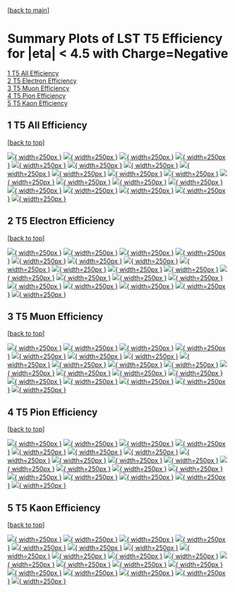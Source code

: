 [[back to main](./)]

# <a name="top"></a> Summary Plots of LST T5 Efficiency for |eta| < 4.5 with Charge=Negative

[1 T5 All Efficiency](#1)<br/>[2 T5 Electron Efficiency](#2)<br/>[3 T5 Muon Efficiency](#3)<br/>[4 T5 Pion Efficiency](#4)<br/>[5 T5 Kaon Efficiency](#5)<br/>



## <a name="1"></a> 1 T5 All Efficiency

 [[back to top](#top)]

[![](../mtv/var/T5_base_0_-1_eff_pt.png){ width=250px }](T5_base_0_-1_eff_pt.html)
[![](../mtv/var/T5_base_0_-1_eff_ptzoom.png){ width=250px }](T5_base_0_-1_eff_ptzoom.html)
[![](../mtv/var/T5_base_0_-1_eff_ptlow.png){ width=250px }](T5_base_0_-1_eff_ptlow.html)
[![](../mtv/var/T5_base_0_-1_eff_ptlowzoom.png){ width=250px }](T5_base_0_-1_eff_ptlowzoom.html)
[![](../mtv/var/T5_base_0_-1_eff_ptmtv.png){ width=250px }](T5_base_0_-1_eff_ptmtv.html)
[![](../mtv/var/T5_base_0_-1_eff_ptmtvzoom.png){ width=250px }](T5_base_0_-1_eff_ptmtvzoom.html)
[![](../mtv/var/T5_base_0_-1_eff_eta.png){ width=250px }](T5_base_0_-1_eff_eta.html)
[![](../mtv/var/T5_base_0_-1_eff_etazoom.png){ width=250px }](T5_base_0_-1_eff_etazoom.html)
[![](../mtv/var/T5_base_0_-1_eff_etacoarse.png){ width=250px }](T5_base_0_-1_eff_etacoarse.html)
[![](../mtv/var/T5_base_0_-1_eff_etacoarsezoom.png){ width=250px }](T5_base_0_-1_eff_etacoarsezoom.html)
[![](../mtv/var/T5_base_0_-1_eff_phi.png){ width=250px }](T5_base_0_-1_eff_phi.html)
[![](../mtv/var/T5_base_0_-1_eff_phizoom.png){ width=250px }](T5_base_0_-1_eff_phizoom.html)
[![](../mtv/var/T5_base_0_-1_eff_phicoarse.png){ width=250px }](T5_base_0_-1_eff_phicoarse.html)
[![](../mtv/var/T5_base_0_-1_eff_phicoarsezoom.png){ width=250px }](T5_base_0_-1_eff_phicoarsezoom.html)
[![](../mtv/var/T5_base_0_-1_eff_dxy.png){ width=250px }](T5_base_0_-1_eff_dxy.html)
[![](../mtv/var/T5_base_0_-1_eff_dxycoarse.png){ width=250px }](T5_base_0_-1_eff_dxycoarse.html)
[![](../mtv/var/T5_base_0_-1_eff_dxycoarsezoom.png){ width=250px }](T5_base_0_-1_eff_dxycoarsezoom.html)
[![](../mtv/var/T5_base_0_-1_eff_dz.png){ width=250px }](T5_base_0_-1_eff_dz.html)
[![](../mtv/var/T5_base_0_-1_eff_dzcoarse.png){ width=250px }](T5_base_0_-1_eff_dzcoarse.html)
[![](../mtv/var/T5_base_0_-1_eff_dzcoarsezoom.png){ width=250px }](T5_base_0_-1_eff_dzcoarsezoom.html)


## <a name="2"></a> 2 T5 Electron Efficiency

 [[back to top](#top)]

[![](../mtv/var/T5_base_11_-1_eff_pt.png){ width=250px }](T5_base_11_-1_eff_pt.html)
[![](../mtv/var/T5_base_11_-1_eff_ptzoom.png){ width=250px }](T5_base_11_-1_eff_ptzoom.html)
[![](../mtv/var/T5_base_11_-1_eff_ptlow.png){ width=250px }](T5_base_11_-1_eff_ptlow.html)
[![](../mtv/var/T5_base_11_-1_eff_ptlowzoom.png){ width=250px }](T5_base_11_-1_eff_ptlowzoom.html)
[![](../mtv/var/T5_base_11_-1_eff_ptmtv.png){ width=250px }](T5_base_11_-1_eff_ptmtv.html)
[![](../mtv/var/T5_base_11_-1_eff_ptmtvzoom.png){ width=250px }](T5_base_11_-1_eff_ptmtvzoom.html)
[![](../mtv/var/T5_base_11_-1_eff_eta.png){ width=250px }](T5_base_11_-1_eff_eta.html)
[![](../mtv/var/T5_base_11_-1_eff_etazoom.png){ width=250px }](T5_base_11_-1_eff_etazoom.html)
[![](../mtv/var/T5_base_11_-1_eff_etacoarse.png){ width=250px }](T5_base_11_-1_eff_etacoarse.html)
[![](../mtv/var/T5_base_11_-1_eff_etacoarsezoom.png){ width=250px }](T5_base_11_-1_eff_etacoarsezoom.html)
[![](../mtv/var/T5_base_11_-1_eff_phi.png){ width=250px }](T5_base_11_-1_eff_phi.html)
[![](../mtv/var/T5_base_11_-1_eff_phizoom.png){ width=250px }](T5_base_11_-1_eff_phizoom.html)
[![](../mtv/var/T5_base_11_-1_eff_phicoarse.png){ width=250px }](T5_base_11_-1_eff_phicoarse.html)
[![](../mtv/var/T5_base_11_-1_eff_phicoarsezoom.png){ width=250px }](T5_base_11_-1_eff_phicoarsezoom.html)
[![](../mtv/var/T5_base_11_-1_eff_dxy.png){ width=250px }](T5_base_11_-1_eff_dxy.html)
[![](../mtv/var/T5_base_11_-1_eff_dxycoarse.png){ width=250px }](T5_base_11_-1_eff_dxycoarse.html)
[![](../mtv/var/T5_base_11_-1_eff_dxycoarsezoom.png){ width=250px }](T5_base_11_-1_eff_dxycoarsezoom.html)
[![](../mtv/var/T5_base_11_-1_eff_dz.png){ width=250px }](T5_base_11_-1_eff_dz.html)
[![](../mtv/var/T5_base_11_-1_eff_dzcoarse.png){ width=250px }](T5_base_11_-1_eff_dzcoarse.html)
[![](../mtv/var/T5_base_11_-1_eff_dzcoarsezoom.png){ width=250px }](T5_base_11_-1_eff_dzcoarsezoom.html)


## <a name="3"></a> 3 T5 Muon Efficiency

 [[back to top](#top)]

[![](../mtv/var/T5_base_13_-1_eff_pt.png){ width=250px }](T5_base_13_-1_eff_pt.html)
[![](../mtv/var/T5_base_13_-1_eff_ptzoom.png){ width=250px }](T5_base_13_-1_eff_ptzoom.html)
[![](../mtv/var/T5_base_13_-1_eff_ptlow.png){ width=250px }](T5_base_13_-1_eff_ptlow.html)
[![](../mtv/var/T5_base_13_-1_eff_ptlowzoom.png){ width=250px }](T5_base_13_-1_eff_ptlowzoom.html)
[![](../mtv/var/T5_base_13_-1_eff_ptmtv.png){ width=250px }](T5_base_13_-1_eff_ptmtv.html)
[![](../mtv/var/T5_base_13_-1_eff_ptmtvzoom.png){ width=250px }](T5_base_13_-1_eff_ptmtvzoom.html)
[![](../mtv/var/T5_base_13_-1_eff_eta.png){ width=250px }](T5_base_13_-1_eff_eta.html)
[![](../mtv/var/T5_base_13_-1_eff_etazoom.png){ width=250px }](T5_base_13_-1_eff_etazoom.html)
[![](../mtv/var/T5_base_13_-1_eff_etacoarse.png){ width=250px }](T5_base_13_-1_eff_etacoarse.html)
[![](../mtv/var/T5_base_13_-1_eff_etacoarsezoom.png){ width=250px }](T5_base_13_-1_eff_etacoarsezoom.html)
[![](../mtv/var/T5_base_13_-1_eff_phi.png){ width=250px }](T5_base_13_-1_eff_phi.html)
[![](../mtv/var/T5_base_13_-1_eff_phizoom.png){ width=250px }](T5_base_13_-1_eff_phizoom.html)
[![](../mtv/var/T5_base_13_-1_eff_phicoarse.png){ width=250px }](T5_base_13_-1_eff_phicoarse.html)
[![](../mtv/var/T5_base_13_-1_eff_phicoarsezoom.png){ width=250px }](T5_base_13_-1_eff_phicoarsezoom.html)
[![](../mtv/var/T5_base_13_-1_eff_dxy.png){ width=250px }](T5_base_13_-1_eff_dxy.html)
[![](../mtv/var/T5_base_13_-1_eff_dxycoarse.png){ width=250px }](T5_base_13_-1_eff_dxycoarse.html)
[![](../mtv/var/T5_base_13_-1_eff_dxycoarsezoom.png){ width=250px }](T5_base_13_-1_eff_dxycoarsezoom.html)
[![](../mtv/var/T5_base_13_-1_eff_dz.png){ width=250px }](T5_base_13_-1_eff_dz.html)
[![](../mtv/var/T5_base_13_-1_eff_dzcoarse.png){ width=250px }](T5_base_13_-1_eff_dzcoarse.html)
[![](../mtv/var/T5_base_13_-1_eff_dzcoarsezoom.png){ width=250px }](T5_base_13_-1_eff_dzcoarsezoom.html)


## <a name="4"></a> 4 T5 Pion Efficiency

 [[back to top](#top)]

[![](../mtv/var/T5_base_211_-1_eff_pt.png){ width=250px }](T5_base_211_-1_eff_pt.html)
[![](../mtv/var/T5_base_211_-1_eff_ptzoom.png){ width=250px }](T5_base_211_-1_eff_ptzoom.html)
[![](../mtv/var/T5_base_211_-1_eff_ptlow.png){ width=250px }](T5_base_211_-1_eff_ptlow.html)
[![](../mtv/var/T5_base_211_-1_eff_ptlowzoom.png){ width=250px }](T5_base_211_-1_eff_ptlowzoom.html)
[![](../mtv/var/T5_base_211_-1_eff_ptmtv.png){ width=250px }](T5_base_211_-1_eff_ptmtv.html)
[![](../mtv/var/T5_base_211_-1_eff_ptmtvzoom.png){ width=250px }](T5_base_211_-1_eff_ptmtvzoom.html)
[![](../mtv/var/T5_base_211_-1_eff_eta.png){ width=250px }](T5_base_211_-1_eff_eta.html)
[![](../mtv/var/T5_base_211_-1_eff_etazoom.png){ width=250px }](T5_base_211_-1_eff_etazoom.html)
[![](../mtv/var/T5_base_211_-1_eff_etacoarse.png){ width=250px }](T5_base_211_-1_eff_etacoarse.html)
[![](../mtv/var/T5_base_211_-1_eff_etacoarsezoom.png){ width=250px }](T5_base_211_-1_eff_etacoarsezoom.html)
[![](../mtv/var/T5_base_211_-1_eff_phi.png){ width=250px }](T5_base_211_-1_eff_phi.html)
[![](../mtv/var/T5_base_211_-1_eff_phizoom.png){ width=250px }](T5_base_211_-1_eff_phizoom.html)
[![](../mtv/var/T5_base_211_-1_eff_phicoarse.png){ width=250px }](T5_base_211_-1_eff_phicoarse.html)
[![](../mtv/var/T5_base_211_-1_eff_phicoarsezoom.png){ width=250px }](T5_base_211_-1_eff_phicoarsezoom.html)
[![](../mtv/var/T5_base_211_-1_eff_dxy.png){ width=250px }](T5_base_211_-1_eff_dxy.html)
[![](../mtv/var/T5_base_211_-1_eff_dxycoarse.png){ width=250px }](T5_base_211_-1_eff_dxycoarse.html)
[![](../mtv/var/T5_base_211_-1_eff_dxycoarsezoom.png){ width=250px }](T5_base_211_-1_eff_dxycoarsezoom.html)
[![](../mtv/var/T5_base_211_-1_eff_dz.png){ width=250px }](T5_base_211_-1_eff_dz.html)
[![](../mtv/var/T5_base_211_-1_eff_dzcoarse.png){ width=250px }](T5_base_211_-1_eff_dzcoarse.html)
[![](../mtv/var/T5_base_211_-1_eff_dzcoarsezoom.png){ width=250px }](T5_base_211_-1_eff_dzcoarsezoom.html)


## <a name="5"></a> 5 T5 Kaon Efficiency

 [[back to top](#top)]

[![](../mtv/var/T5_base_321_-1_eff_pt.png){ width=250px }](T5_base_321_-1_eff_pt.html)
[![](../mtv/var/T5_base_321_-1_eff_ptzoom.png){ width=250px }](T5_base_321_-1_eff_ptzoom.html)
[![](../mtv/var/T5_base_321_-1_eff_ptlow.png){ width=250px }](T5_base_321_-1_eff_ptlow.html)
[![](../mtv/var/T5_base_321_-1_eff_ptlowzoom.png){ width=250px }](T5_base_321_-1_eff_ptlowzoom.html)
[![](../mtv/var/T5_base_321_-1_eff_ptmtv.png){ width=250px }](T5_base_321_-1_eff_ptmtv.html)
[![](../mtv/var/T5_base_321_-1_eff_ptmtvzoom.png){ width=250px }](T5_base_321_-1_eff_ptmtvzoom.html)
[![](../mtv/var/T5_base_321_-1_eff_eta.png){ width=250px }](T5_base_321_-1_eff_eta.html)
[![](../mtv/var/T5_base_321_-1_eff_etazoom.png){ width=250px }](T5_base_321_-1_eff_etazoom.html)
[![](../mtv/var/T5_base_321_-1_eff_etacoarse.png){ width=250px }](T5_base_321_-1_eff_etacoarse.html)
[![](../mtv/var/T5_base_321_-1_eff_etacoarsezoom.png){ width=250px }](T5_base_321_-1_eff_etacoarsezoom.html)
[![](../mtv/var/T5_base_321_-1_eff_phi.png){ width=250px }](T5_base_321_-1_eff_phi.html)
[![](../mtv/var/T5_base_321_-1_eff_phizoom.png){ width=250px }](T5_base_321_-1_eff_phizoom.html)
[![](../mtv/var/T5_base_321_-1_eff_phicoarse.png){ width=250px }](T5_base_321_-1_eff_phicoarse.html)
[![](../mtv/var/T5_base_321_-1_eff_phicoarsezoom.png){ width=250px }](T5_base_321_-1_eff_phicoarsezoom.html)
[![](../mtv/var/T5_base_321_-1_eff_dxy.png){ width=250px }](T5_base_321_-1_eff_dxy.html)
[![](../mtv/var/T5_base_321_-1_eff_dxycoarse.png){ width=250px }](T5_base_321_-1_eff_dxycoarse.html)
[![](../mtv/var/T5_base_321_-1_eff_dxycoarsezoom.png){ width=250px }](T5_base_321_-1_eff_dxycoarsezoom.html)
[![](../mtv/var/T5_base_321_-1_eff_dz.png){ width=250px }](T5_base_321_-1_eff_dz.html)
[![](../mtv/var/T5_base_321_-1_eff_dzcoarse.png){ width=250px }](T5_base_321_-1_eff_dzcoarse.html)
[![](../mtv/var/T5_base_321_-1_eff_dzcoarsezoom.png){ width=250px }](T5_base_321_-1_eff_dzcoarsezoom.html)
